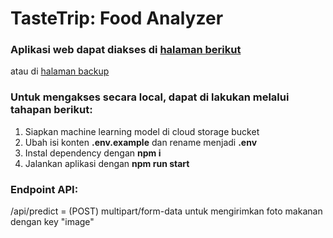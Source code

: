 # TasteTrip: Food Analyzer

### Aplikasi web dapat diakses di [halaman berikut](http://35.222.70.188:3000/)

atau di [halaman backup](https://cc-api-predict-dev-fe-production.up.railway.app/)

### Untuk mengakses secara local, dapat di lakukan melalui tahapan berikut:

1. Siapkan machine learning model di cloud storage bucket
2. Ubah isi konten **.env.example** dan rename menjadi **.env**
3. Instal dependency dengan **npm i**
4. Jalankan aplikasi dengan **npm run start**

### Endpoint API:

/api/predict = (POST) multipart/form-data untuk mengirimkan foto makanan dengan key "image"
